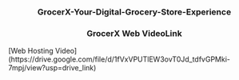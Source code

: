 # <h3 align='center'> GrocerX-Your-Digital-Grocery-Store-Experience</h3>
<h3 align='center'> GrocerX Web VideoLink</h3>
[Web Hosting Video](https://drive.google.com/file/d/1fVxVPUTlEW3ovT0Jd_tdfvGPMki-7mpj/view?usp=drive_link)
 
